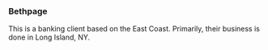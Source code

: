 ### Bethpage ###
This is a banking client based on the East Coast. Primarily, their business is done in Long Island, NY.